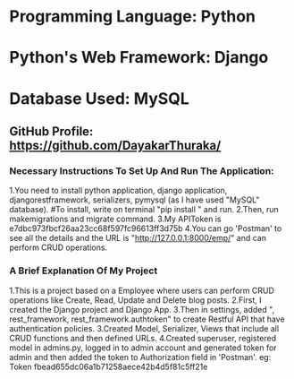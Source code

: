 # Programming Language: Python
# Python's Web Framework: Django
# Database Used: MySQL
## GitHub Profile: https://github.com/DayakarThuraka/
### Necessary Instructions To Set Up And Run The Application:
1.You need to install python application, django application, djangorestframework, serializers, pymysql (as I have used "MySQL" database). #To install, write on terminal "pip install " and run.
2.Then, run makemigrations and migrate command.
3.My APIToken is e7dbc973fbcf26aa23cc68f597fc96613ff3d75b
4.You can go 'Postman' to see all the details and the URL is "http://127.0.0.1:8000/emp/" and can perform CRUD operations.
### A Brief Explanation Of My Project
1.This is a project based on a Employee where users can perform CRUD operations like Create, Read, Update and Delete blog posts.
2.First, I created the Django project and Django App.
3.Then in settings, added ", rest_framework, rest_framework.authtoken" to create Restful API that have authentication policies.
3.Created Model, Serializer, Views that include all CRUD functions and then defined URLs.
4.Created superuser, registered model in admins.py, logged in to admin account and generated token for admin and then added the token to Authorization field in 'Postman'. eg: Token fbead655dc06a1b71258aece42b4d5f81c5ff21e

